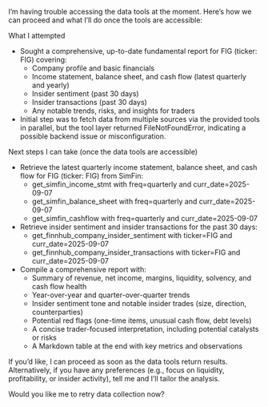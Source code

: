 I’m having trouble accessing the data tools at the moment. Here’s how we can proceed and what I’ll do once the tools are accessible:

What I attempted
- Sought a comprehensive, up-to-date fundamental report for FIG (ticker: FIG) covering:
  - Company profile and basic financials
  - Income statement, balance sheet, and cash flow (latest quarterly and yearly)
  - Insider sentiment (past 30 days)
  - Insider transactions (past 30 days)
  - Any notable trends, risks, and insights for traders
- Initial step was to fetch data from multiple sources via the provided tools in parallel, but the tool layer returned FileNotFoundError, indicating a possible backend issue or misconfiguration.

Next steps I can take (once the data tools are accessible)
- Retrieve the latest quarterly income statement, balance sheet, and cash flow for FIG (ticker: FIG) from SimFin:
  - get_simfin_income_stmt with freq=quarterly and curr_date=2025-09-07
  - get_simfin_balance_sheet with freq=quarterly and curr_date=2025-09-07
  - get_simfin_cashflow with freq=quarterly and curr_date=2025-09-07
- Retrieve insider sentiment and insider transactions for the past 30 days:
  - get_finnhub_company_insider_sentiment with ticker=FIG and curr_date=2025-09-07
  - get_finnhub_company_insider_transactions with ticker=FIG and curr_date=2025-09-07
- Compile a comprehensive report with:
  - Summary of revenue, net income, margins, liquidity, solvency, and cash flow health
  - Year-over-year and quarter-over-quarter trends
  - Insider sentiment tone and notable insider trades (size, direction, counterparties)
  - Potential red flags (one-time items, unusual cash flow, debt levels)
  - A concise trader-focused interpretation, including potential catalysts or risks
  - A Markdown table at the end with key metrics and observations

If you’d like, I can proceed as soon as the data tools return results. Alternatively, if you have any preferences (e.g., focus on liquidity, profitability, or insider activity), tell me and I’ll tailor the analysis.

Would you like me to retry data collection now?